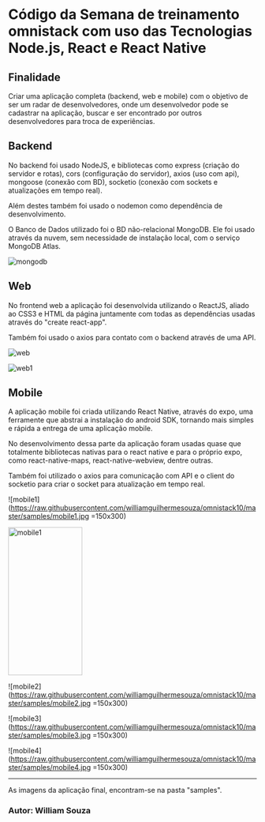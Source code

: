 # Código da Semana de treinamento omnistack com uso das Tecnologias Node.js, React e React Native

## **Finalidade**
Criar uma aplicação completa (backend, web e mobile) com o objetivo de ser um radar de desenvolvedores, onde um desenvolvedor pode se cadastrar na aplicação, buscar e ser encontrado por outros desenvolvedores para troca de experiências.

## **Backend**
No backend foi usado NodeJS, e bibliotecas como express (criação do servidor e rotas), cors (configuração do servidor), axios (uso com api), mongoose (conexão com BD), socketio (conexão com sockets e atualizações em tempo real).

Além destes também foi usado o nodemon como dependência de desenvolvimento.

O Banco de Dados utilizado foi o BD não-relacional MongoDB. Ele foi usado através da nuvem, sem necessidade de instalação local, com o serviço MongoDB Atlas.

![mongodb](https://raw.githubusercontent.com/williamguilhermesouza/omnistack10/master/samples/mongodbatlas.png)

## **Web**
No frontend web a aplicação foi desenvolvida utilizando o ReactJS, aliado ao CSS3 e HTML da página juntamente com todas as dependências usadas através do "create react-app".

Também foi usado o axios para contato com o backend através de uma API. 

![web](https://raw.githubusercontent.com/williamguilhermesouza/omnistack10/master/samples/web.png)

![web1](https://raw.githubusercontent.com/williamguilhermesouza/omnistack10/master/samples/web1.png)

## **Mobile**
A aplicação mobile foi criada utilizando React Native, através do expo, uma ferramente que abstrai a instalação do android SDK, tornando mais simples e rápida a entrega de uma aplicação mobile. 

No desenvolvimento dessa parte da aplicação foram usadas quase que totalmente bibliotecas nativas para o react native e para o próprio expo, como react-native-maps, react-native-webview, dentre outras.

Também foi utilizado o axios para comunicação com API e o client do socketio para criar o socket para atualização em tempo real.

![mobile1](https://raw.githubusercontent.com/williamguilhermesouza/omnistack10/master/samples/mobile1.jpg =150x300)

<img src="https://raw.githubusercontent.com/williamguilhermesouza/omnistack10/master/samples/mobile1.jpg" alt="mobile1" width="150" height="300">

![mobile2](https://raw.githubusercontent.com/williamguilhermesouza/omnistack10/master/samples/mobile2.jpg =150x300)

![mobile3](https://raw.githubusercontent.com/williamguilhermesouza/omnistack10/master/samples/mobile3.jpg =150x300)

![mobile4](https://raw.githubusercontent.com/williamguilhermesouza/omnistack10/master/samples/mobile4.jpg =150x300)

***

As imagens da aplicação final, encontram-se na pasta "samples".

### Autor: William Souza